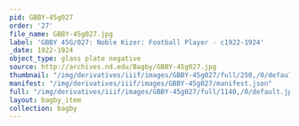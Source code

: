 ```yaml
---
pid: GBBY-45g027
order: '27'
file_name: GBBY-45g027.jpg
label: 'GBBY 45G/027: Noble Kizer: Football Player - c1922-1924'
_date: 1922-1924
object_type: glass plate negative
source: http://archives.nd.edu/Bagby/GBBY-45g027.jpg
thumbnail: "/img/derivatives/iiif/images/GBBY-45g027/full/250,/0/default.jpg"
manifest: "/img/derivatives/iiif/images/GBBY-45g027/manifest.json"
full: "/img/derivatives/iiif/images/GBBY-45g027/full/1140,/0/default.jpg"
layout: bagby_item
collection: bagby
---
```

